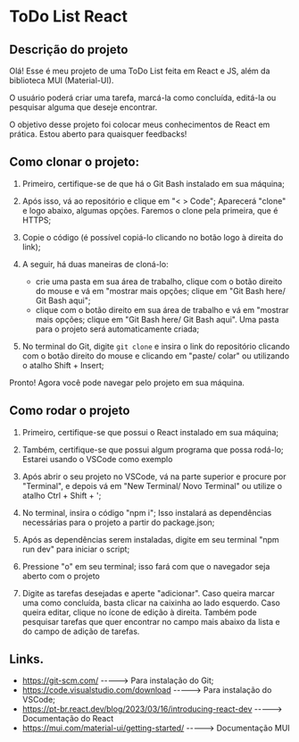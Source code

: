 # ToDo List React

## Descrição do projeto

Olá!
Esse é meu projeto de uma ToDo List feita em React e JS, além da biblioteca MUI (Material-UI).

O usuário poderá criar uma tarefa, marcá-la como concluída, editá-la ou pesquisar alguma que deseje encontrar.

O objetivo desse projeto foi colocar meus conhecimentos de React em prática. Estou aberto para quaisquer feedbacks!

## Como clonar o projeto:

1. Primeiro, certifique-se de que há o Git Bash instalado em sua máquina;

2. Após isso, vá ao repositório e clique em "< > Code"; Aparecerá "clone" e logo abaixo, algumas opções. Faremos o clone pela primeira, que é HTTPS;

3. Copie o código (é possível copiá-lo clicando no botão logo à direita do link);

4. A seguir, há duas maneiras de cloná-lo:
   -  crie uma pasta em sua área de trabalho, clique com o botão direito do mouse e vá em "mostrar mais opções; clique em "Git Bash here/ Git Bash aqui";
   - clique com o botão direito em sua área de trabalho e vá em "mostrar mais opções; clique em "Git Bash here/ Git Bash aqui". Uma pasta para o projeto será automaticamente criada;

5. No terminal do Git, digite `git clone` e insira o link do repositório clicando com o botão direito do mouse e clicando em "paste/ colar" ou utilizando o atalho Shift + Insert;

Pronto! Agora você pode navegar pelo projeto em sua máquina.

## Como rodar o projeto 

1. Primeiro, certifique-se que possui o React instalado em sua máquina;

2. Também, certifique-se que possui algum programa que possa rodá-lo; Estarei usando o VSCode como exemplo

3. Após abrir o seu projeto no VSCode, vá na parte superior e procure por "Terminal", e depois vá em "New Terminal/ Novo Terminal" ou utilize o atalho Ctrl + Shift + ';

4. No terminal, insira o código "npm i"; Isso instalará as dependências necessárias para o projeto a partir do package.json;

5. Após as dependências serem instaladas, digite em seu terminal "npm run dev" para iniciar o script; 

6. Pressione "o" em seu terminal; isso fará com que o navegador seja aberto com o projeto

7. Digite as tarefas desejadas e aperte "adicionar". Caso queira marcar uma como concluída, basta clicar na caixinha ao lado esquerdo. Caso queira editar, clique no ícone de edição à direita. Também pode pesquisar tarefas que quer encontrar no campo mais abaixo da lista e do campo de adição de tarefas.

## Links.

- https://git-scm.com/                                                   ----->  Para instalação do Git;
- https://code.visualstudio.com/download                                 ----->  Para instalação do VSCode;
- https://pt-br.react.dev/blog/2023/03/16/introducing-react-dev          ----->  Documentação do React 
- https://mui.com/material-ui/getting-started/                           ----->  Documentação MUI 

